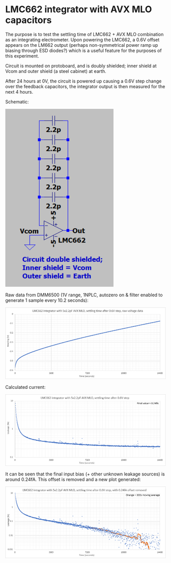 # LMC662 integrator with AVX MLO capacitors

The purpose is to test the settling time of LMC662 + AVX MLO combination as an integrating electrometer. Upon powering the LMC662, a 0.6V offset appears on the LM662 output (perhaps non-symmetrical power ramp up biasing through ESD diodes?) which is a useful feature for the purposes of this experiment. 

Circuit is mounted on protoboard, and is doubly shielded; inner shield at Vcom and outer shield (a steel cabinet) at earth.

After 24 hours at 0V, the circuit is powered up causing a 0.6V step change over the feedback capacitors, the integrator output is then measured for the next 4 hours.

Schematic:

![Schematic](images/Schematic.png)

Raw data from DMM6500 (1V range, 1NPLC, autozero on & filter enabled to generate 1 sample every 10.2 seconds):

![Schematic](images/RawVoltage.png)

Calculated current:

![Schematic](images/Current.png)

It can be seen that the final input bias (+ other unknown leakage sources) is around 0.24fA. This offset is removed and a new plot generated:

![Schematic](images/CurrentWithOffsetRemoved.png)
